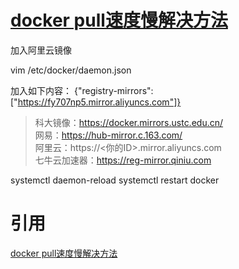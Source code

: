 # [docker pull速度慢解决方法](https://blog.csdn.net/qq_35985044/article/details/118310729)

加入阿里云镜像

vim /etc/docker/daemon.json

加入如下内容：
{"registry-mirrors": ["https://fy707np5.mirror.aliyuncs.com"]}

>科大镜像：https://docker.mirrors.ustc.edu.cn/  
>网易：https://hub-mirror.c.163.com/  
>阿里云：https://<你的ID>.mirror.aliyuncs.com  
>七牛云加速器：https://reg-mirror.qiniu.com  

systemctl daemon-reload
systemctl restart docker

# 引用
[docker pull速度慢解决方法](https://blog.csdn.net/qq_35985044/article/details/118310729)